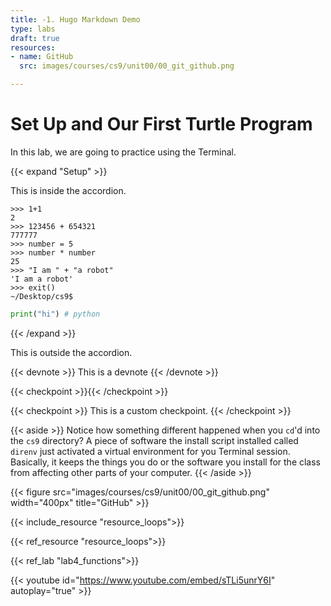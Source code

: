 ```yaml
---
title: -1. Hugo Markdown Demo
type: labs
draft: true
resources:
- name: GitHub
  src: images/courses/cs9/unit00/00_git_github.png

---
```


# Set Up and Our First Turtle Program

In this lab, we are going to practice using the Terminal.

{{< expand "Setup" >}}

This is inside the accordion.
```shell
>>> 1+1
2
>>> 123456 + 654321
777777
>>> number = 5
>>> number * number
25
>>> "I am " + "a robot"
'I am a robot'
>>> exit()
~/Desktop/cs9$
```

```python
print("hi") # python
```
{{< /expand >}}

This is outside the accordion.


{{< devnote >}}
This is a devnote
{{< /devnote >}}

{{< checkpoint >}}{{< /checkpoint >}}

{{< checkpoint >}}
This is a custom checkpoint.
{{< /checkpoint >}}

{{< aside >}}
Notice how something different happened when you `cd`'d into the `cs9` directory? A piece of
software the install script installed called `direnv` just activated a virtual environment
for you Terminal session. Basically, it keeps the things you do or the software you install
for the class from affecting other parts of your computer.
{{< /aside >}}

{{< figure src="images/courses/cs9/unit00/00_git_github.png" width="400px" title="GitHub" >}}

{{< include_resource "resource_loops">}}

{{< ref_resource "resource_loops">}}

{{< ref_lab "lab4_functions">}}

{{< youtube id="https://www.youtube.com/embed/sTLi5unrY6I" autoplay="true" >}}
